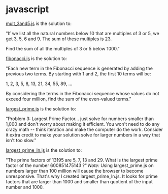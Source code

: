 # javascript

[mult_3and5.js](https://github.com/ryanpaixao/javascript/blob/rawjs/mult_3and5.js) is the solution to:

  "If we list all the natural numbers below 10 that are multiples of 3 or 5, we get 3, 5, 6 and 9. The sum of these multiples is 23.

  Find the sum of all the multiples of 3 or 5 below 1000."
  
  
  
[fibonacci.js](https://github.com/ryanpaixao/javascript/blob/rawjs/fibonacci.js) is the solution to:
  
  "Each new term in the Fibonacci sequence is generated by adding the previous two terms. By starting with 1 and 2, the first 10 terms will be:

  1, 2, 3, 5, 8, 13, 21, 34, 55, 89, ...

  By considering the terms in the Fibonacci sequence whose values do not exceed four million, find the sum of the even-valued terms."



[largest_prime.js](https://github.com/ryanpaixao/javascript/blob/rawjs/largest_prime.js) is the solution to:

  "Problem 3: Largest Prime Factor... just solve for numbers smaller than 1,000 and don't worry about making it efficient. You won't need to do 
  any crazy math -- think iteration and make the computer do the work. Consider it extra credit to make your solution solve for larger numbers 
  in a way that isn't too slow."
  
  
  
  [largest_prime_ln.js](https://github.com/ryanpaixao/javascript/blob/rawjs/largest_prime_ln.js) is the solution to:
  
  "The prime factors of 13195 are 5, 7, 13 and 29. What is the largest prime factor of the number 600851475143 ?"
  *Note:* Using largest_prime.js on numbers larger than 100 million will cause the browser to become unresponsive. That's
  why I created largest_prime_ln.js. It looks for prime factors that are larger than 1000 and smaller than quotient of
  the input number and 1000.
